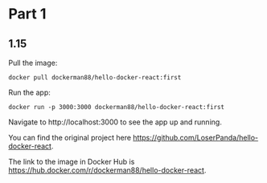 # Part 1

## 1.15

Pull the image:

```
docker pull dockerman88/hello-docker-react:first
```

Run the app:

```
docker run -p 3000:3000 dockerman88/hello-docker-react:first
```

Navigate to http://localhost:3000 to see the app up and running.

You can find the original project here https://github.com/LoserPanda/hello-docker-react.

The link to the image in Docker Hub is https://hub.docker.com/r/dockerman88/hello-docker-react.
